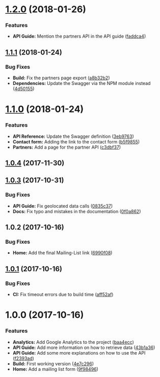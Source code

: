 <a name="1.2.0"></a>
# [1.2.0](https://github.com/sencrop/sencrop-developer-platform/compare/v1.1.1...v1.2.0) (2018-01-26)


### Features

* **API Guide:** Mention the partners API in the API guide ([faddca4](https://github.com/sencrop/sencrop-developer-platform/commit/faddca4))



<a name="1.1.1"></a>
## [1.1.1](https://github.com/sencrop/sencrop-developer-platform/compare/v1.1.0...v1.1.1) (2018-01-24)


### Bug Fixes

* **Build:** Fix the partners page export ([a8b32b2](https://github.com/sencrop/sencrop-developer-platform/commit/a8b32b2))
* **Dependencies:** Update the Swagger via the NPM module instead ([4d50155](https://github.com/sencrop/sencrop-developer-platform/commit/4d50155))



<a name="1.1.0"></a>
# [1.1.0](https://github.com/sencrop/sencrop-developer-platform/compare/v1.0.4...v1.1.0) (2018-01-24)


### Features

* **API Reference:** Update the Swagger definition ([3eb9763](https://github.com/sencrop/sencrop-developer-platform/commit/3eb9763))
* **Contact form:** Adding the link to the contact form ([b5f9855](https://github.com/sencrop/sencrop-developer-platform/commit/b5f9855))
* **Partners:** Add a page for the partner API ([c3dbf37](https://github.com/sencrop/sencrop-developer-platform/commit/c3dbf37))



<a name="1.0.4"></a>
## [1.0.4](https://github.com/sencrop/sencrop-developer-platform/compare/v1.0.3...v1.0.4) (2017-11-30)



<a name="1.0.3"></a>
## [1.0.3](https://github.com/sencrop/sencrop-developer-platform/compare/v1.0.2...v1.0.3) (2017-10-31)


### Bug Fixes

* **API Guide:** Fix geolocated data calls ([0835c37](https://github.com/sencrop/sencrop-developer-platform/commit/0835c37))
* **Docs:** Fix typo and mistakes in the documentation ([0f0a862](https://github.com/sencrop/sencrop-developer-platform/commit/0f0a862))



<a name="1.0.2"></a>
## 1.0.2 (2017-10-16)


### Bug Fixes

* **Home:** Add the final Mailing-List link ([6990f08](https://github.com/sencrop/sencrop-developer-platform/commit/6990f08))

<a name="1.0.1"></a>
## [1.0.1](https://github.com/sencrop/sencrop-developer-platform/compare/v1.0.0...v1.0.1) (2017-10-16)


### Bug Fixes

* **CI:** Fix timeout errors due to build time ([aff52af](https://github.com/sencrop/sencrop-developer-platform/commit/aff52af))

<a name="1.0.0"></a>
# 1.0.0 (2017-10-16)


### Features

* **Analytics:** Add Google Analytics to the project ([baa4ecc](https://github.com/sencrop/sencrop-developer-platform/commit/baa4ecc))
* **API Guide:** Add more information on how to retrieve data ([43b1a36](https://github.com/sencrop/sencrop-developer-platform/commit/43b1a36))
* **API Guide:** Add some more explanations on how to use the API ([f2393ad](https://github.com/sencrop/sencrop-developer-platform/commit/f2393ad))
* **Build:** First working version ([4e7c296](https://github.com/sencrop/sencrop-developer-platform/commit/4e7c296))
* **Home:** Add a mailing list form ([9f98496](https://github.com/sencrop/sencrop-developer-platform/commit/9f98496))
